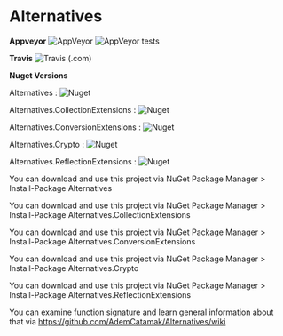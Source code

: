 # Alternatives

**Appveyor**
![AppVeyor](https://img.shields.io/appveyor/ci/ademcatamak/alternatives-gbx0h.svg) ![AppVeyor tests](https://img.shields.io/appveyor/tests/ademcatamak/alternatives-gbx0h.svg)

**Travis**
![Travis (.com)](https://img.shields.io/travis/com/AdemCatamak/Alternatives.svg)

**Nuget Versions**

Alternatives : ![Nuget](https://img.shields.io/nuget/v/Alternatives.svg)

Alternatives.CollectionExtensions : ![Nuget](https://img.shields.io/nuget/v/Alternatives.CollectionExtensions.svg)

Alternatives.ConversionExtensions : ![Nuget](https://img.shields.io/nuget/v/Alternatives.ConversionExtensions.svg)

Alternatives.Crypto : ![Nuget](https://img.shields.io/nuget/v/Alternatives.Crypto.svg)

Alternatives.ReflectionExtensions : ![Nuget](https://img.shields.io/nuget/v/Alternatives.ReflectionExtensions.svg)


You can download and use this project via NuGet Package Manager > Install-Package Alternatives

You can download and use this project via NuGet Package Manager > Install-Package Alternatives.CollectionExtensions

You can download and use this project via NuGet Package Manager > Install-Package Alternatives.ConversionExtensions

You can download and use this project via NuGet Package Manager > Install-Package Alternatives.Crypto

You can download and use this project via NuGet Package Manager > Install-Package Alternatives.ReflectionExtensions

You can examine function signature and learn general information about that via https://github.com/AdemCatamak/Alternatives/wiki
